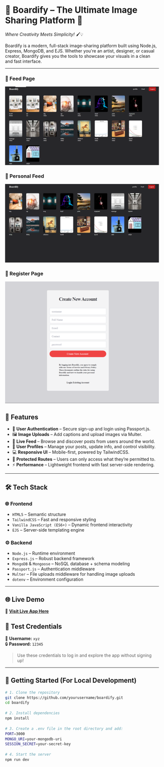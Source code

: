 # 🚀 Boardify – The Ultimate Image Sharing Platform 📸  
_Where Creativity Meets Simplicity!_ 🖌️💡

Boardify is a modern, full-stack image-sharing platform built using Node.js, Express, MongoDB, and EJS. Whether you're an artist, designer, or casual creator, Boardify gives you the tools to showcase your visuals in a clean and fast interface.

---


### 📰 Feed Page
![Feed Page](public/screenshots/Feed%20page.png)

### 👤 Personal Feed
![Personal Feed](public/screenshots/Personal%20Feed.png)

### 📝 Register Page
![Register Page](public/screenshots/Register%20page.png)

## 🌟 Features

- 🔐 **User Authentication** – Secure sign-up and login using Passport.js.
- 🖼️ **Image Uploads** – Add captions and upload images via Multer.
- 📰 **Live Feed** – Browse and discover posts from users around the world.
- 👤 **User Profiles** – Manage your posts, update info, and control visibility.
- 💻 **Responsive UI** – Mobile-first, powered by TailwindCSS.
- 🧱 **Protected Routes** – Users can only access what they’re permitted to.
- ⚡ **Performance** – Lightweight frontend with fast server-side rendering.

---

## 🛠️ Tech Stack

### 🌐 Frontend
- `HTML5` – Semantic structure
- `TailwindCSS` – Fast and responsive styling
- `Vanilla JavaScript (ES6+)` – Dynamic frontend interactivity
- `EJS` – Server-side templating engine

### ⚙️ Backend
- `Node.js` – Runtime environment
- `Express.js` – Robust backend framework
- `MongoDB` & `Mongoose` – NoSQL database + schema modeling
- `Passport.js` – Authentication middleware
- `Multer` – File uploads middleware for handling image uploads
- `dotenv` – Environment configuration

---

## 🌐 Live Demo

🚀 **[Visit Live App Here](https://boardify-1.onrender.com)**  
## 🧪 Test Credentials

📛 **Username:** `xyz`  
🔒 **Password:** `12345`

> Use these credentials to log in and explore the app without signing up!



---

## 🚀 Getting Started (For Local Development)

```bash
# 1. Clone the repository
git clone https://github.com/yourusername/boardify.git
cd boardify

# 2. Install dependencies
npm install

# 3. Create a .env file in the root directory and add:
PORT=3000
MONGO_URI=your-mongodb-uri
SESSION_SECRET=your-secret-key

# 4. Start the server
npm run dev
